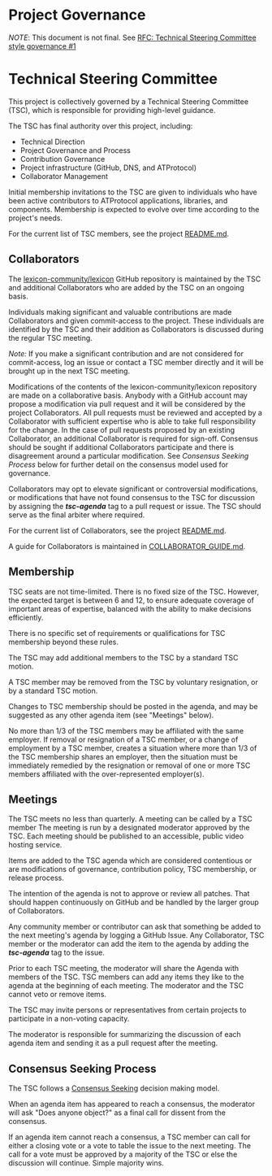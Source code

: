 # Project Governance

_NOTE_: This document is not final. See [RFC: Technical Steering Committee style governance #1](https://github.com/lexicon-community/governance/discussions/1)

# Technical Steering Committee

This project is collectively governed by a Technical Steering Committee (TSC), which is responsible for providing high-level guidance.

The TSC has final authority over this project, including:

* Technical Direction
* Project Governance and Process
* Contribution Governance
* Project infrastructure (GitHub, DNS, and ATProtocol)
* Collaborator Management

Initial membership invitations to the TSC are given to individuals who have been active contributors to ATProtocol applications, libraries, and components. Membership is expected to evolve over time according to the project's needs.

For the current list of TSC members, see the project [README.md](./README.md#technical-steering-committee).

## Collaborators

The [lexicon-community/lexicon](https://github.com/lexicon-community/lexicon) GitHub repository is maintained by the TSC and additional Collaborators who are added by the TSC on an ongoing basis.

Individuals making significant and valuable contributions are made Collaborators and given commit-access to the project. These individuals are identified by the TSC and their addition as Collaborators is discussed during the regular TSC meeting.

_Note:_ If you make a significant contribution and are not considered for commit-access, log an issue or contact a TSC member directly and it will be brought up in the next TSC meeting.

Modifications of the contents of the lexicon-community/lexicon repository are made on a collaborative basis. Anybody with a GitHub account may propose a modification via pull request and it will be considered by the project Collaborators. All pull requests must be reviewed and accepted by a Collaborator with sufficient expertise who is able to take full responsibility for the change. In the case of pull requests proposed by an existing Collaborator, an additional Collaborator is required for sign-off. Consensus should be sought if additional Collaborators participate and there is disagreement around a particular modification. See _Consensus Seeking Process_ below for further detail on the consensus model used for governance.

Collaborators may opt to elevate significant or controversial modifications, or modifications that have not found consensus to the TSC for discussion by assigning the ***tsc-agenda*** tag to a pull request or issue. The TSC should serve as the final arbiter where required.

For the current list of Collaborators, see the project [README.md](./README.md#current-project-team-members).

A guide for Collaborators is maintained in [COLLABORATOR_GUIDE.md](./COLLABORATOR_GUIDE.md).

## Membership

TSC seats are not time-limited.  There is no fixed size of the TSC. However, the expected target is between 6 and 12, to ensure adequate coverage of important areas of expertise, balanced with the ability to make decisions efficiently.

There is no specific set of requirements or qualifications for TSC membership beyond these rules.

The TSC may add additional members to the TSC by a standard TSC motion.

A TSC member may be removed from the TSC by voluntary resignation, or by a standard TSC motion.

Changes to TSC membership should be posted in the agenda, and may be suggested as any other agenda item (see "Meetings" below).

No more than 1/3 of the TSC members may be affiliated with the same employer.  If removal or resignation of a TSC member, or a change of employment by a TSC member, creates a situation where more than 1/3 of the TSC membership shares an employer, then the situation must be immediately remedied by the resignation or removal of one or more TSC members affiliated with the over-represented employer(s).

## Meetings

The TSC meets no less than quarterly. A meeting can be called by a TSC member The meeting is run by a designated moderator approved by the TSC. Each meeting should be published to an accessible, public video hosting service.

Items are added to the TSC agenda which are considered contentious or are modifications of governance, contribution policy, TSC membership, or release process.

The intention of the agenda is not to approve or review all patches. That should happen continuously on GitHub and be handled by the larger group of Collaborators.

Any community member or contributor can ask that something be added to the next meeting's agenda by logging a GitHub Issue. Any Collaborator, TSC member or the moderator can add the item to the agenda by adding the ***tsc-agenda*** tag to the issue.

Prior to each TSC meeting, the moderator will share the Agenda with members of the TSC. TSC members can add any items they like to the agenda at the beginning of each meeting. The moderator and the TSC cannot veto or remove items.

The TSC may invite persons or representatives from certain projects to participate in a non-voting capacity.

The moderator is responsible for summarizing the discussion of each agenda item and sending it as a pull request after the meeting.

## Consensus Seeking Process

The TSC follows a [Consensus Seeking](http://en.wikipedia.org/wiki/Consensus-seeking_decision-making) decision making model.

When an agenda item has appeared to reach a consensus, the moderator will ask "Does anyone object?" as a final call for dissent from the consensus.

If an agenda item cannot reach a consensus, a TSC member can call for either a closing vote or a vote to table the issue to the next meeting. The call for a vote must be approved by a majority of the TSC or else the discussion will continue. Simple majority wins.
